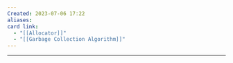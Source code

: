 ```yaml
---
Created: 2023-07-06 17:22
aliases: 
card link:
  - "[[Allocator]]"
  - "[[Garbage Collection Algorithm]]"
---
```

---



